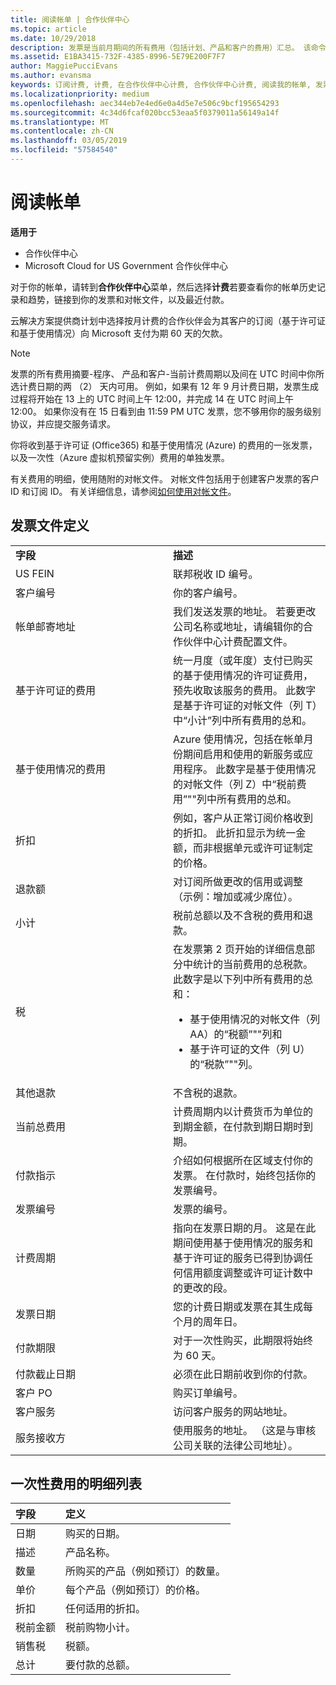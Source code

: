 ```yaml
---
title: 阅读帐单 | 合作伙伴中心
ms.topic: article
ms.date: 10/29/2018
description: 发票是当前月期间的所有费用（包括计划、产品和客户的费用）汇总。 该命令适用于合作伙伴中心。
ms.assetid: E1BA3415-732F-4385-8996-5E79E200F7F7
author: MaggiePucciEvans
ms.author: evansma
keywords: 订阅计费, 计费, 在合作伙伴中心计费, 合作伙伴中心计费, 阅读我的帐单, 发票, 合作伙伴中心发票, 云解决方案提供商发票, 我的帐单在哪里？
ms.localizationpriority: medium
ms.openlocfilehash: aec344eb7e4ed6e0a4d5e7e506c9bcf195654293
ms.sourcegitcommit: 4c34d6fcaf020bcc53eaa5f0379011a56149a14f
ms.translationtype: MT
ms.contentlocale: zh-CN
ms.lasthandoff: 03/05/2019
ms.locfileid: "57584540"
---
```

# <a name="read-your-bill"></a>阅读帐单

**适用于**

-  合作伙伴中心
-  Microsoft Cloud for US Government 合作伙伴中心


对于你的帐单，请转到**合作伙伴中心**菜单，然后选择**计费**若要查看你的帐单历史记录和趋势，链接到你的发票和对帐文件，以及最近付款。

云解决方案提供商计划中选择按月计费的合作伙伴会为其客户的订阅（基于许可证和基于使用情况）向 Microsoft 支付为期 60 天的欠款。

> [!NOTE]  
> 发票的所有费用摘要-程序、 产品和客户-当前计费周期以及间在 UTC 时间中你所选计费日期的两 （2） 天内可用。 例如，如果有 12 年 9 月计费日期，发票生成过程将开始在 13 上的 UTC 时间上午 12:00，并完成 14 在 UTC 时间上午 12:00。 如果你没有在 15 日看到由 11:59 PM UTC 发票，您不够用你的服务级别协议，并应提交服务请求。 

你将收到基于许可证 (Office365) 和基于使用情况 (Azure) 的费用的一张发票，以及一次性（Azure 虚拟机预留实例）费用的单独发票。

有关费用的明细，使用随附的对帐文件。 对帐文件包括用于创建客户发票的客户 ID 和订阅 ID。 有关详细信息，请参阅[如何使用对帐文件](use-the-reconciliation-files.md)。

## <a name="invoice-file-definitions"></a>发票文件定义


<table>
<colgroup>
<col width="50%" />
<col width="50%" />
</colgroup>
<tbody>
<tr class="odd">
<td><strong>字段</strong></td>
<td><strong>描述</strong></td>
</tr>
<tr class="even">
<td>US FEIN</td>
<td>联邦税收 ID 编号。</td>
</tr>
<tr class="odd">
<td>客户编号</td>
<td>你的客户编号。</td>
</tr>
<tr class="even">
<td>帐单邮寄地址</td>
<td>我们发送发票的地址。 若要更改公司名称或地址，请编辑你的合作伙伴中心计费配置文件。 </td>
</tr>
<tr class="odd">
<td>基于许可证的费用</td>
<td>统一月度（或年度）支付已购买的基于使用情况的许可证费用，预先收取该服务的费用。 此数字是基于许可证的对帐文件（列 T）中“小计”列中所有费用的总和。</td>
</tr>
<tr class="even">
<td>基于使用情况的费用</td>
<td>Azure 使用情况，包括在帐单月份期间启用和使用的新服务或应用程序。 此数字是基于使用情况的对帐文件（列 Z）中“税前费用”&quot;&quot;列中所有费用的总和。</td>
</tr>
<tr class="odd">
<td>折扣</td>
<td>例如，客户从正常订阅价格收到的折扣。 此折扣显示为统一金额，而非根据单元或许可证制定的价格。</td>
</tr>
<tr class="odd">
<td>退款额</td>
<td>对订阅所做更改的信用或调整（示例：增加或减少席位）。</td>
</tr>
<tr class="even">
<tr class="even">
<td>小计</td>
<td>税前总额以及不含税的费用和退款。</td>
</tr>
<td>税</td>
<td>在发票第 2 页开始的详细信息部分中统计的当前费用的总税款。 此数字是以下列中所有费用的总和：
<ul>
<li>基于使用情况的对帐文件（列 AA）的“税额”&quot;&quot;列和</li>
<li>基于许可证的文件（列 U）的“税款”&quot;&quot;列。</li>
</ul></td>
</tr>
<tr class="odd">
<td>其他退款</td>
<td>不含税的退款。</td>
</tr>
<tr class="even">
<td>当前总费用</td>
<td>计费周期内以计费货币为单位的到期金额，在付款到期日期时到期。</td>
</tr>
<tr class="odd">
<td>付款指示</td>
<td>介绍如何根据所在区域支付你的发票。 在付款时，始终包括你的发票编号。</td>
</tr>
<tr class="even">
<td>发票编号</td>
<td>发票的编号。</td>
</tr>
<tr class="odd">
<td>计费周期</td>
<td>指向在发票日期的月。 这是在此期间使用基于使用情况的服务和基于许可证的服务已得到协调任何信用额度调整或许可证计数中的更改的段。</td>
</tr>
<tr class="even">
<td>发票日期</td>
<td>您的计费日期或发票在其生成每个月的周年日。</td>
</tr>
<tr class="odd">
<td>付款期限</td>
<td>对于一次性购买，此期限将始终为 60 天。</td>
</tr>
<tr class="even">
<td>付款截止日期</td>
<td>必须在此日期前收到你的付款。</td>
</tr>
<tr class="odd">
<td>客户 PO</td>
<td>购买订单编号。</td>
</tr>
<tr class="even">
<td>客户服务</td>
<td>访问客户服务的网站地址。</td>
</tr>
<tr class="odd">
<td>服务接收方</td>
<td>使用服务的地址。 （这是与审核公司关联的法律公司地址）。</td>
</tr>
</tbody>
</table>

## <a name="itemized-list-of-one-time-charges"></a>一次性费用的明细列表

|**字段** |**定义**|
|:----------------|:-----------------------------|
|日期 |购买的日期。 |
|描述 |产品名称。 |
|数量 |所购买的产品（例如预订）的数量。 |
|单价 |每个产品（例如预订）的价格。 |
|折扣 |任何适用的折扣。 |
|税前金额 |税前购物小计。 |
|销售税 |税额。 |
|总计 |要付款的总额。 |
 



